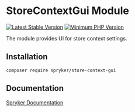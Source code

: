 # StoreContextGui Module
[![Latest Stable Version](https://poser.pugx.org/spryker/store-context-gui/v/stable.svg)](https://packagist.org/packages/spryker/store-context-gui)
[![Minimum PHP Version](https://img.shields.io/badge/php-%3E%3D%208.2-8892BF.svg)](https://php.net/)

The module provides UI for store context settings.

## Installation

```
composer require spryker/store-context-gui
```

## Documentation

[Spryker Documentation](https://docs.spryker.com)
